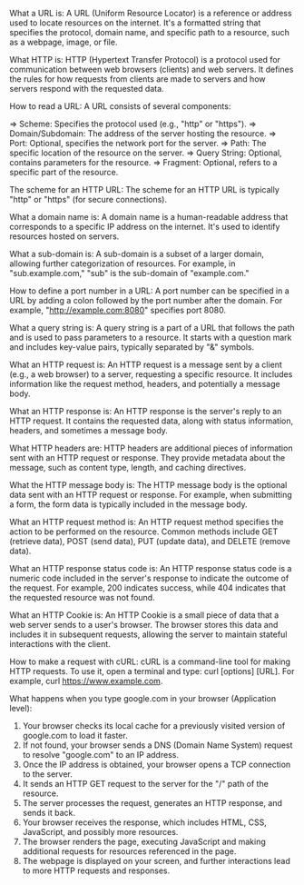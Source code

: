 What a URL is:
A URL (Uniform Resource Locator) is a reference or address used to locate resources on the internet. It's a formatted string that specifies the protocol, domain name, and specific path to a resource, such as a webpage, image, or file.

What HTTP is:
HTTP (Hypertext Transfer Protocol) is a protocol used for communication between web browsers (clients) and web servers. It defines the rules for how requests from clients are made to servers and how servers respond with the requested data.

How to read a URL:
A URL consists of several components:

=> Scheme: Specifies the protocol used (e.g., "http" or "https").
=> Domain/Subdomain: The address of the server hosting the resource.
=> Port: Optional, specifies the network port for the server.
=> Path: The specific location of the resource on the server.
=> Query String: Optional, contains parameters for the resource.
=> Fragment: Optional, refers to a specific part of the resource.

The scheme for an HTTP URL:
The scheme for an HTTP URL is typically "http" or "https" (for secure connections).

What a domain name is:
A domain name is a human-readable address that corresponds to a specific IP address on the internet. It's used to identify resources hosted on servers.

What a sub-domain is:
A sub-domain is a subset of a larger domain, allowing further categorization of resources. For example, in "sub.example.com," "sub" is the sub-domain of "example.com."

How to define a port number in a URL:
A port number can be specified in a URL by adding a colon followed by the port number after the domain. For example, "http://example.com:8080" specifies port 8080.

What a query string is:
A query string is a part of a URL that follows the path and is used to pass parameters to a resource. It starts with a question mark and includes key-value pairs, typically separated by "&" symbols.

What an HTTP request is:
An HTTP request is a message sent by a client (e.g., a web browser) to a server, requesting a specific resource. It includes information like the request method, headers, and potentially a message body.

What an HTTP response is:
An HTTP response is the server's reply to an HTTP request. It contains the requested data, along with status information, headers, and sometimes a message body.

What HTTP headers are:
HTTP headers are additional pieces of information sent with an HTTP request or response. They provide metadata about the message, such as content type, length, and caching directives.

What the HTTP message body is:
The HTTP message body is the optional data sent with an HTTP request or response. For example, when submitting a form, the form data is typically included in the message body.

What an HTTP request method is:
An HTTP request method specifies the action to be performed on the resource. Common methods include GET (retrieve data), POST (send data), PUT (update data), and DELETE (remove data).

What an HTTP response status code is:
An HTTP response status code is a numeric code included in the server's response to indicate the outcome of the request. For example, 200 indicates success, while 404 indicates that the requested resource was not found.

What an HTTP Cookie is:
An HTTP Cookie is a small piece of data that a web server sends to a user's browser. The browser stores this data and includes it in subsequent requests, allowing the server to maintain stateful interactions with the client.

How to make a request with cURL:
cURL is a command-line tool for making HTTP requests. To use it, open a terminal and type: curl [options] [URL]. For example, curl https://www.example.com.

What happens when you type google.com in your browser (Application level):

1. Your browser checks its local cache for a previously visited version of google.com to load it faster.
2. If not found, your browser sends a DNS (Domain Name System) request to resolve "google.com" to an IP address.
3. Once the IP address is obtained, your browser opens a TCP connection to the server.
4. It sends an HTTP GET request to the server for the "/" path of the resource.
5. The server processes the request, generates an HTTP response, and sends it back.
6. Your browser receives the response, which includes HTML, CSS, JavaScript, and possibly more resources.
7. The browser renders the page, executing JavaScript and making additional requests for resources referenced in the page.
8. The webpage is displayed on your screen, and further interactions lead to more HTTP requests and responses.
